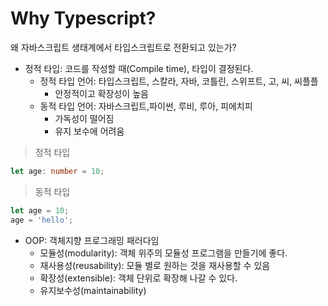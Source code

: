 # Why Typescript?

왜 자바스크립트 생태계에서 타입스크립트로 전환되고 있는가? 
- 정적 타입: 코드를 작성할 때(Compile time), 타입이 결정된다. 
  - 정적 타입 언어: 타입스크립트, 스칼라, 자바, 코틀린, 스위프트, 고, 씨, 씨플플
    - 안정적이고 확장성이 높음
  - 동적 타입 언어: 자바스크립트,파이썬, 루비, 루아, 피에치피
    - 가독성이 떨어짐
    - 유지 보수에 어려움
> 정적 타입
```ts
let age: number = 10;
```

> 동적 타입
```js
let age = 10;
age = 'hello';
```

- OOP: 객체지향 프로그래밍 패러다임
  - 모듈성(modularity): 객체 위주의 모듈성 프로그램을 만들기에 좋다.
  - 재사용성(reusability): 모듈 별로 원하는 것을 재사용할 수 있음
  - 확장성(extensible): 객체 단위로 확장해 나갈 수 있다.
  - 유지보수성(maintainability)

